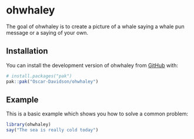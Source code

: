 
# ohwhaley

<!-- badges: start -->
<!-- badges: end -->

The goal of ohwhaley is to create a picture of a whale saying a whale pun message or a saying of your own.

## Installation

You can install the development version of ohwhaley from [GitHub](https://github.com/) with:

``` r
# install.packages("pak")
pak::pak("Oscar-Davidson/ohwhaley")
```

## Example

This is a basic example which shows you how to solve a common problem:

``` r
library(ohwhaley)
say("The sea is really cold today")
```


